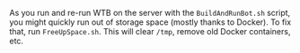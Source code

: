 As you run and re-run WTB on the server with the `BuildAndRunBot.sh` script, you might quickly run out of storage space (mostly thanks to Docker). To fix that, run `FreeUpSpace.sh`. This will clear `/tmp`, remove old Docker containers, etc.


